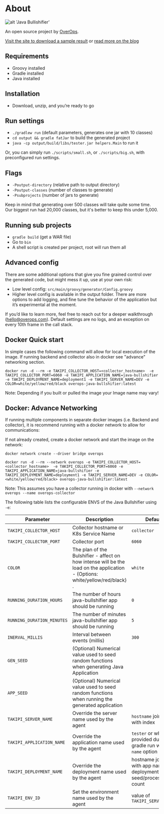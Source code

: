 # About

![alt 'Java Bullishifier'](http://blog.takipi.com/wp-content/uploads/2016/11/bullishifier.png)

An open source project by [OverOps](https://www.overops.com).

[Visit the site to download a sample result](https://takipi.github.io/java-bullshifier) or [read more on the blog](http://blog.takipi.com/java-bullshifier-generate-massive-random-code-bases)

## Requirements
* Groovy installed
* Gradle installed
* Java installed


## Installation
* Download, unzip, and you’re ready to go


## Run settings
* `./gradlew run` (default parameters, generates one jar with 10 classes)
* `cd output && gradle fatJar` to build the generated project
* `java -cp output/build/libs/tester.jar helpers.Main` to run it

Or, you can simply run `./scripts/small.sh`, or `./scripts/big.sh`, with preconfigured run settings.


## Flags
* `-Poutput-directory` (relative path to output directory)
* `-Poutput-classes` (number of classes to generate)
* `-Psubprojects` (number of jars to generate)

Keep in mind that generating over 500 classes will take quite some time. Our biggest run had 20,000 classes, but it's better to keep this under 5,000.

## Running sub projects
* `gradle build` (get a WAR file)
* Go to `bin`
* A shell script is created per project, root will run them all


## Advanced config
There are some additional options that give you fine grained control over the generated code, but might mess it up, use at your own risk:
* Low level config: `src/main/groovy/generator/Config.groovy`
* Higher level config is available in the output folder. There are more options to add logging, and fine tune the behavior of the application but it’s experimental at the moment.



If you’d like to learn more, feel free to reach out for a deeper walkthrough (hello@overops.com). Default settings are no logs, and an exception on every 10th frame in the call stack.


## Docker Quick start
In simple cases the following command will allow for local execution of the image. If running backend and collector also in docker see "advance" networking section.

```console
docker run -d --rm -e TAKIPI_COLLECTOR_HOST=<collector_hostname>  -e TAKIPI_COLLECTOR_PORT=6060 -e TAKIPI_APPLICATION_NAME=java-bullshifier -e TAKIPI_DEPLOYMENT_NAME=deployment1 -e TAKIPI_SERVER_NAME=DEV -e COLOR=white/yellow/red/black overops-java-bullshifier:latest
```
Note: Depending if you built or pulled the image your Image name may vary! 

## Docker: Advance Networking
If running multiple components in separate docker images (i.e. Backend and collector), it is recommend running with a docker network to allow for communications:

If not already created, create a docker network and start the image on the network:

```console
docker network create --driver bridge overops

docker run -d --rm --network overops -e TAKIPI_COLLECTOR_HOST=<collector_hostname>  -e TAKIPI_COLLECTOR_PORT=6060 -e TAKIPI_APPLICATION_NAME=java-bullshifier -e TAKIPI_DEPLOYMENT_NAME=deployment1 -e TAKIPI_SERVER_NAME=DEV -e COLOR=<white/yellow/red/black> overops-java-bullshifier:latest
```
Note: This assumes you have a collector running in docker with `--network overops --name overops-collector`

The following table lists the configurable ENVS of the Java Bullshifier using `-e`:

| Parameter                                    | Description                                                                                  | Default                           |
| -------------------------------------------- | -------------------------------------------------------------------------------------------- | ----------------------------------|
| `TAKIPI_COLLECTOR_HOST`                      | Collector hostname or K8s Service Name                                                       | `collector`                             |
| `TAKIPI_COLLECTOR_PORT`                      | Collector port                                                                               | `6060`                            |
| `COLOR`                              | The plan of the Bulshifier - affect on how intense will be the load on the application - (Options: white/yellow/red/black) .     | `white`                              |
| `RUNNING_DURATION_HOURS`           | The number of hours java-bullshifier app should be running                                   | `0`                               |
| `RUNNING_DURATION_MINUTES`         | The number of minutes java-bullshifier app should be running                                 | `5`                               |
| `INERVAL_MILLIS`         |  Interval between events (millis)                                 | `300`                               |
| `GEN_SEED`         |  (Optional) Numerical value used to seed random functions when generating Java Application  |                                |
| `APP_SEED`         |  (Optional) Numerical value used to seed random functions when running the generated application  |                                |
| `TAKIPI_SERVER_NAME`          | Override the server name used by the agent | `hostname` joined with index |
| `TAKIPI_APPLICATION_NAME`     | Override the application name used by the agent | `tester` or what is provided during gradle run with the `name` option |
| `TAKIPI_DEPLOYMENT_NAME`      | Override the deployment name used by the agent | hostname joined with app name and deployment seed/process count |
| `TAKIPI_ENV_ID`               | Set the environment name used by the agent | value of `TAKIPI_SERVER_NAME` |
